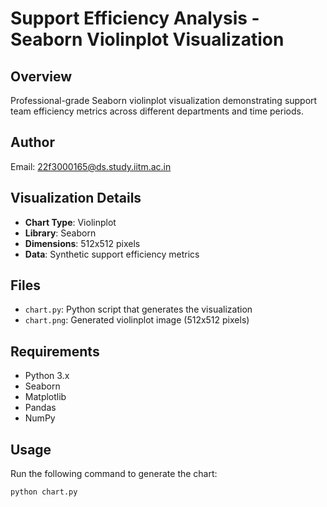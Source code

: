 # Support Efficiency Analysis - Seaborn Violinplot Visualization

## Overview
Professional-grade Seaborn violinplot visualization demonstrating support team efficiency metrics across different departments and time periods.

## Author
Email: 22f3000165@ds.study.iitm.ac.in

## Visualization Details
- **Chart Type**: Violinplot
- **Library**: Seaborn
- **Dimensions**: 512x512 pixels
- **Data**: Synthetic support efficiency metrics

## Files
- `chart.py`: Python script that generates the visualization
- `chart.png`: Generated violinplot image (512x512 pixels)

## Requirements
- Python 3.x
- Seaborn
- Matplotlib
- Pandas
- NumPy

## Usage
Run the following command to generate the chart:
```bash
python chart.py
```